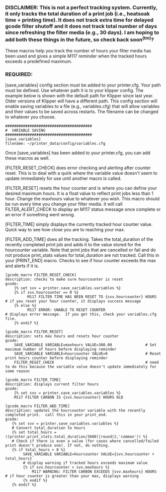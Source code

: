 

### **DISCLAIMER:** This is not a perfect tracking system.  Currently, it only tracks the total duration of a print job (i.e., heatsoak time + printing time).  It does not track extra time for delayed gcode filter shutoff and it does not track total number of days since refreshing the filter media (e.g., 30 days).  I am hoping to add both these things in the future, so check back soon<sup>(tm)</sup>?

These macros help you track the number of hours your filter media has been used and gives a simple M117 reminder when the tracked hours exceeds a predefined maximum.

### REQUIRED:

[save_variables] config section must be added to your printer.cfg.  Your path must be defined.  Use whatever path it is to your klipper config.  The example below is shown with the default path for Klipper since last year.  Older versions of Klipper will have a different path.  This config section will enable saving variables to a file (e.g., variables.cfg) that will allow variables and their values to be saved across restarts.  The filename can be changed to whatever you choose.

```
#######################################
#  VARIABLE SAVING
#######################################
[save_variables]
filename: ~/printer_data/config/variables.cfg
```

Once [save_variables] has been added to your printer.cfg, you can add these macros as well.  

[FILTER_RESET_CHECK] does error checking and alerting after counter reset.  This is to deal with a quirk where the variable value doesn't seem to update immediately for use until another macro is called.  

[FILTER_RESET] resets the hour counter and is where you can define your desired maximum hours.  It is a float value to reflect print jobs less than 1 hour.  Change the maxhours value to whatever you wish.  This macro should be run every time you change your filter media.  It will call FILTER_ALERT_CHECK to display an M117 status message once complete or an error if something went wrong.

[FILTER_TIME] simply displays the currently tracked hour counter value.  Quick way to see how close you are to reaching your max.

[FILTER_ADD_TIME] does all the tracking.  Takes the total_duration of the recently completed print job and adds it to the value stored for the hourcounter variable.  Note that print jobs that are cancelled or fail and do not produce print_stats values for total_duration are not tracked.  Call this in your [PRINT_END] macro.  Checks to see if hour counter exceeds the max and alerts if it is.

```
[gcode_macro FILTER_RESET_CHECK]
description: checks to make sure hourcounter is reset
gcode:
    {% set svv = printer.save_variables.variables %}
    {% if svv.hourcounter == 0 %}                                    
          M117 FILTER TIME HAS BEEN RESET TO {svv.hourcounter} HOURS   # if you reset your hour counter, it displays success message
    {% else %} 
          M117 ERROR: UNABLE TO RESET COUNTER                          # displays error message.  If you get this, check your variables.cfg file.
    {% endif %} 

[gcode_macro FILTER_RESET]
description: sets max hours and resets hour counter
gcode:
    SAVE_VARIABLE VARIABLE=maxhours VALUE=300.00               # Set maximum number of hours before displaying reminder
    SAVE_VARIABLE VARIABLE=hourcounter VALUE=0                 # Reset print hours counter before displaying reminder
    FILTER_RESET_CHECK                                         # need to do this because the variable value doesn't update immediately for some reason

[gcode_macro FILTER_TIME]
description: displays current filter hours
gcode:
    {% set svv = printer.save_variables.variables %}
    M117 FILTER CARBON IS {svv.hourcounter} HOURS OLD

[gcode_macro FILTER_ADD_TIME]
description: updates the hourcounter variable with the recently completed print.  call this in your print_end.
gcode:
   {% set svv = printer.save_variables.variables %}
   # Convert total_duration to hours
   {% set total_hours = ((printer.print_stats.total_duration/3600)|round(2,'common')) %}
   # Check if there is even a value (for cases where cancelled/failed print doesn't produce one). If not, do nothing.
   {% if total_hours > 0 %}
        SAVE_VARIABLE VARIABLE=hourcounter VALUE={svv.hourcounter + total_hours}
        # display warning if tracked hours exceeds maximum value
        {% if svv.hourcounter > svv.maxhours %}                        
            M117 WARNING: FILTER CARBON EXCEEDS {svv.maxhours} HOURS     # if hour counter is greater than your max, displays warning
        {% endif %}
   {% endif %}
```
